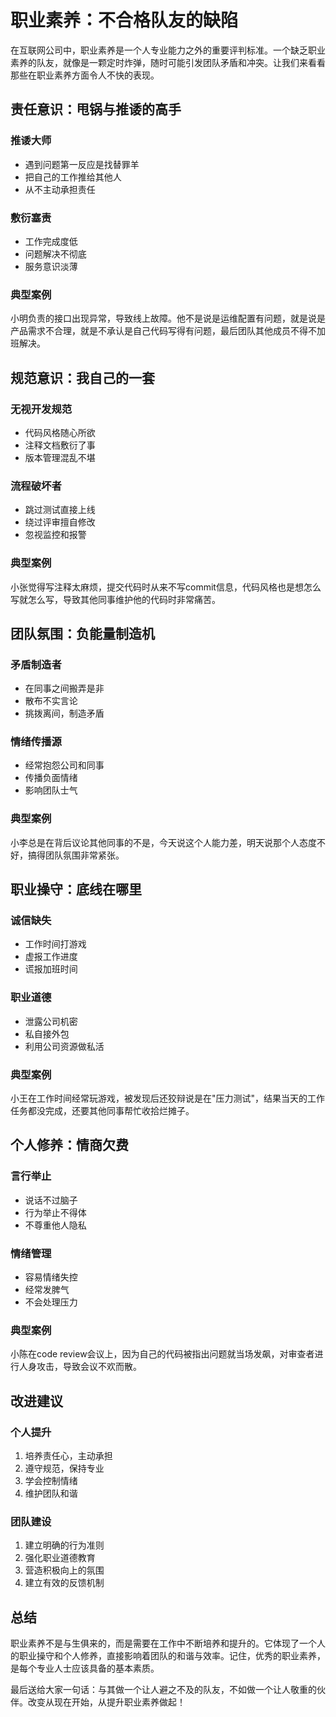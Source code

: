 # 职业素养：不合格队友的缺陷

在互联网公司中，职业素养是一个人专业能力之外的重要评判标准。一个缺乏职业素养的队友，就像是一颗定时炸弹，随时可能引发团队矛盾和冲突。让我们来看看那些在职业素养方面令人不快的表现。

## 责任意识：甩锅与推诿的高手

### 推诿大师
- 遇到问题第一反应是找替罪羊
- 把自己的工作推给其他人
- 从不主动承担责任

### 敷衍塞责
- 工作完成度低
- 问题解决不彻底
- 服务意识淡薄

### 典型案例
小明负责的接口出现异常，导致线上故障。他不是说是运维配置有问题，就是说是产品需求不合理，就是不承认是自己代码写得有问题，最后团队其他成员不得不加班解决。

## 规范意识：我自己的一套

### 无视开发规范
- 代码风格随心所欲
- 注释文档敷衍了事
- 版本管理混乱不堪

### 流程破坏者
- 跳过测试直接上线
- 绕过评审擅自修改
- 忽视监控和报警

### 典型案例
小张觉得写注释太麻烦，提交代码时从来不写commit信息，代码风格也是想怎么写就怎么写，导致其他同事维护他的代码时非常痛苦。

## 团队氛围：负能量制造机

### 矛盾制造者
- 在同事之间搬弄是非
- 散布不实言论
- 挑拨离间，制造矛盾

### 情绪传播源
- 经常抱怨公司和同事
- 传播负面情绪
- 影响团队士气

### 典型案例
小李总是在背后议论其他同事的不是，今天说这个人能力差，明天说那个人态度不好，搞得团队氛围非常紧张。

## 职业操守：底线在哪里

### 诚信缺失
- 工作时间打游戏
- 虚报工作进度
- 谎报加班时间

### 职业道德
- 泄露公司机密
- 私自接外包
- 利用公司资源做私活

### 典型案例
小王在工作时间经常玩游戏，被发现后还狡辩说是在"压力测试"，结果当天的工作任务都没完成，还要其他同事帮忙收拾烂摊子。

## 个人修养：情商欠费

### 言行举止
- 说话不过脑子
- 行为举止不得体
- 不尊重他人隐私

### 情绪管理
- 容易情绪失控
- 经常发脾气
- 不会处理压力

### 典型案例
小陈在code review会议上，因为自己的代码被指出问题就当场发飙，对审查者进行人身攻击，导致会议不欢而散。

## 改进建议

### 个人提升
1. 培养责任心，主动承担
2. 遵守规范，保持专业
3. 学会控制情绪
4. 维护团队和谐

### 团队建设
1. 建立明确的行为准则
2. 强化职业道德教育
3. 营造积极向上的氛围
4. 建立有效的反馈机制

## 总结

职业素养不是与生俱来的，而是需要在工作中不断培养和提升的。它体现了一个人的职业操守和个人修养，直接影响着团队的和谐与效率。记住，优秀的职业素养，是每个专业人士应该具备的基本素质。

最后送给大家一句话：与其做一个让人避之不及的队友，不如做一个让人敬重的伙伴。改变从现在开始，从提升职业素养做起！